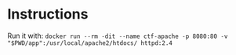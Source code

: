 # Instructions

Run it with:
`docker run --rm -dit --name ctf-apache -p 8080:80 -v "$PWD/app":/usr/local/apache2/htdocs/ httpd:2.4`
